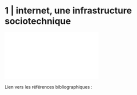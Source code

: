 # 1 | internet, une infrastructure sociotechnique

![](media/cours1.pdf)

Lien vers les références bibliographiques :
